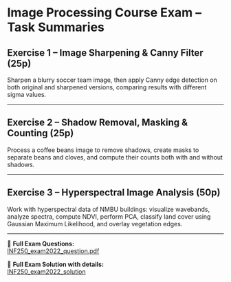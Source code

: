 # Image Processing Course Exam – Task Summaries

## Exercise 1 – Image Sharpening & Canny Filter (25p)
Sharpen a blurry soccer team image, then apply Canny edge detection on both original and sharpened versions, comparing results with different sigma values.

---

## Exercise 2 – Shadow Removal, Masking & Counting (25p)
Process a coffee beans image to remove shadows, create masks to separate beans and cloves, and compute their counts both with and without shadows.

---

## Exercise 3 – Hyperspectral Image Analysis (50p)
Work with hyperspectral data of NMBU buildings: visualize wavebands, analyze spectra, compute NDVI, perform PCA, classify land cover using Gaussian Maximum Likelihood, and overlay vegetation edges.

---

📄 **Full Exam Questions:**  
[INF250_exam2022_question.pdf](https://github.com/mahrin/INF250_image_processing/blob/408d9fed64eb3ca8bba6bc5f0eacda413621f079/Assignments/Exam2022_Code/questions_with_images/INF250_exam2022_question.pdf)


📄 **Full Exam Solution with details:**  
[INF250_exam2022_solution](https://github.com/mahrin/INF250_image_processing/tree/408d9fed64eb3ca8bba6bc5f0eacda413621f079/Assignments/Exam2022_Code/solutions_with_comments)
